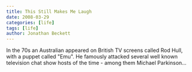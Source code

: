 ```yaml
---
title: This Still Makes Me Laugh
date: 2008-03-29
categories: [life]
tags: [life]
author: Jonathan Beckett
---
```


In the 70s an Australian appeared on British TV screens called Rod Hull, with a puppet called "Emu". He famously attacked several well known television chat show hosts of the time - among them Michael Parkinson...
